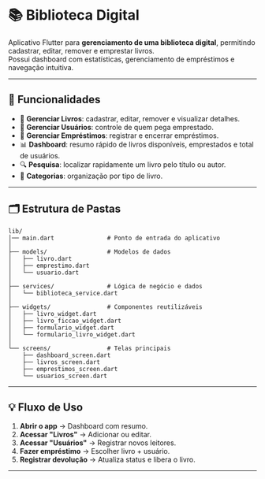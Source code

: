 # 📚 Biblioteca Digital 

Aplicativo Flutter para **gerenciamento de uma biblioteca digital**, permitindo cadastrar, editar, remover e emprestar livros.  
Possui dashboard com estatísticas, gerenciamento de empréstimos e navegação intuitiva.

---

## 🚀 Funcionalidades

- 📖 **Gerenciar Livros**: cadastrar, editar, remover e visualizar detalhes.
- 👥 **Gerenciar Usuários**: controle de quem pega emprestado.
- 📅 **Gerenciar Empréstimos**: registrar e encerrar empréstimos.
- 📊 **Dashboard**: resumo rápido de livros disponíveis, emprestados e total de usuários.
- 🔍 **Pesquisa**: localizar rapidamente um livro pelo título ou autor.
- 📂 **Categorias**: organização por tipo de livro.

---

## 🗂 Estrutura de Pastas

```
lib/
│── main.dart               # Ponto de entrada do aplicativo
│
├── models/                 # Modelos de dados
│   ├── livro.dart
│   ├── emprestimo.dart
│   └── usuario.dart
│
├── services/               # Lógica de negócio e dados
│   └── biblioteca_service.dart
│
├── widgets/                # Componentes reutilizáveis
│   ├── livro_widget.dart
│   ├── livro_ficcao_widget.dart
│   ├── formulario_widget.dart
│   └── formulario_livro_widget.dart
│
└── screens/                # Telas principais
    ├── dashboard_screen.dart
    ├── livros_screen.dart
    ├── emprestimos_screen.dart
    └── usuarios_screen.dart
```

---

## 💡 Fluxo de Uso

1. **Abrir o app** → Dashboard com resumo.
2. **Acessar "Livros"** → Adicionar ou editar.
3. **Acessar "Usuários"** → Registrar novos leitores.
4. **Fazer empréstimo** → Escolher livro + usuário.
5. **Registrar devolução** → Atualiza status e libera o livro.

---
